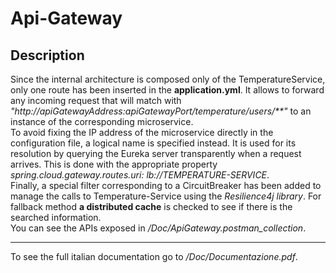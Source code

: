 # Api-Gateway

## Description
Since the internal architecture is composed only of the TemperatureService, only one route has been inserted in the **application.yml**. It allows to forward any incoming request that will match with *"http://apiGatewayAddress:apiGatewayPort/temperature/users/**"* to an instance of the corresponding microservice.</br>
To avoid fixing the IP address of the microservice directly in the configuration file, a logical name is specified instead. It is used for its resolution by querying the Eureka server transparently when a request arrives. This is done with the appropriate property *spring.cloud.gateway.routes.uri: lb://TEMPERATURE-SERVICE*.</br>
Finally, a special filter corresponding to a CircuitBreaker has been added to manage the calls to Temperature-Service using the *Resilience4j library*. For fallback method **a distributed cache** is checked to see if there is the searched information.</br>
You can see the APIs exposed in */Doc/ApiGateway.postman_collection*.

---

To see the full italian documentation go to */Doc/Documentazione.pdf*.